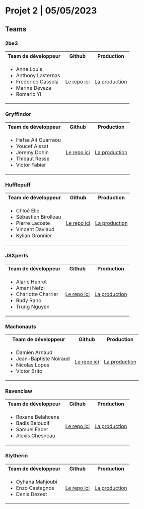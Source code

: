 # Projet 2 | 05/05/2023

## Teams

### 2be3

<table>
    <tr>
        <th>Team de développeur</th>
        <th>Github</th>
        <th>Production</th>
    </tr>
    <tr>
        <td>
            <ul>
                <li>Anne Louis</li>
                <li>Anthony Lasternas</li>
                <li>Frederico Cassola</li>
                <li>Marine Deveza</li>
                <li>Romaric Yi</li>
            </ul>
        </td>
        <td>
            <a href="https://github.com/WildCodeSchool/2023-02-JS-RemoteFR-DeVMX-P2-G2-2be3">Le repo ici</a>
        </td>
        <td>
            <a href="https://nutri-drive.vercel.app/">La production</a>
        </td>
    </tr>
</table>

### Gryffindor

<table>
    <tr>
        <th>Team de développeur</th>
        <th>Github</th>
        <th>Production</th>
    </tr>
    <tr>
        <td>
            <ul>
                <li>Hafsa Ait Ouarraou</li>
                <li>Youcef Aissat</li>
                <li>Jeremy Dohin</li>
                <li>Thibaut Resse</li>
                <li>Victor Fabier</li>
            </ul>
        </td>
        <td>
            <a href="https://github.com/WildCodeSchool/2023-02-JS-RemoteFR-JSWizards-P2-Team-Gryffindor">Le repo ici</a>
        </td>
        <td>
            <a href="https://hogwarts-magic-cards.remote-fr-2.wilders.dev/">La production</a>
        </td>
    </tr>
</table>

### Hufflepuff

<table>
    <tr>
        <th>Team de développeur</th>
        <th>Github</th>
        <th>Production</th>
    </tr>
    <tr>
        <td>
            <ul>
                <li>Chloé Elle</li>
                <li>Sébastien Birolleau</li>
                <li>Pierre Lacoste</li>
                <li>Vincent Daviaud</li>
                <li>Kylian Gronnier</li>
            </ul>
        </td>
        <td>
            <a href="https://github.com/WildCodeSchool/2023-02-JS-RemoteFR-JSWizards-P2-Team-Hufflepuff">Le repo ici</a>
        </td>
        <td>
            <a href="https://blurtest.remote-fr-2.wilders.dev/">La production</a>
        </td>
    </tr>
</table>

### JSXperts

<table>
    <tr>
        <th>Team de développeur</th>
        <th>Github</th>
        <th>Production</th>
    </tr>
    <tr>
        <td>
            <ul>
                <li>Alaric Henrot</li>
                <li>Amani Nefzi</li>
                <li>Charlotte Charrier</li>
                <li>Rudy Rano</li>
                <li>Trung Nguyen</li>
            </ul>
        </td>
        <td>
            <a href="https://github.com/WildCodeSchool/2023-02-JS-RemoteFR-DeVMX-P2-G3-JSXperts">Le repo ici</a>
        </td>
        <td>
            <a href="https://jsxperts.remote-fr-2.wilders.dev/">La production</a>
        </td>
    </tr>
</table>


### Machonauts

<table>
    <tr>
        <th>Team de développeur</th>
        <th>Github</th>
        <th>Production</th>
    </tr>
    <tr>
        <td>
            <ul>
                <li>Damien Arnaud</li>
                <li>Jean-Baptiste Noiraud</li>
                <li>Nicolas Lopes</li>
                <li>Victor Brito</li>
            </ul>
        </td>
        <td>
            <a href="https://github.com/WildCodeSchool/2023-02-JS-RemoteFR-DeVMX-P2-G1-Machonauts">Le repo ici</a>
        </td>
        <td>
            <a href="https://2023-02-js-remote-fr-de-vmx-p2-g1-machonauts.vercel.app/">La production</a>
        </td>
    </tr>
</table>

### Ravenclaw

<table>
    <tr>
        <th>Team de développeur</th>
        <th>Github</th>
        <th>Production</th>
    </tr>
    <tr>
        <td>
            <ul>
                <li>Roxane Belahcene</li>
                <li>Badis Beloucif</li>
                <li>Samuel Faber</li>
                <li>Alexis Chesneau</li>
            </ul>
        </td>
        <td>
            <a href="https://github.com/WildCodeSchool/2023-02-JS-RemoteFR-JSWizards-P2-Team-Ravenclaw">Le repo ici</a>
        </td>
        <td>
            <a href="https://allo-anime.remote-fr-2.wilders.dev/">La production</a>
        </td>
    </tr>
</table>

### Slytherin

<table>
    <tr>
        <th>Team de développeur</th>
        <th>Github</th>
        <th>Production</th>
    </tr>
    <tr>
        <td>
            <ul>
                <li>Oyhana Mahjoubi</li>
                <li>Enzo Castagnos</li>
                <li>Denis Dezest</li>
            </ul>
        </td>
        <td>
            <a href="https://github.com/WildCodeSchool/2023-02-JS-RemoteFR-JSWizards-P2-Team-Slytherin">Le repo ici</a>
        </td>
        <td>
            <a href="https://who-wiz-it.remote-fr-2.wilders.dev/">La production</a>
        </td>
    </tr>
</table>
